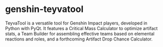 # genshin-teyvatool
TeyvaTool is a versatile tool for Genshin Impact players, developed in Python with PyQt. It features a Critical Mass Calculator to optimize artifact stats, a Team Builder for assembling effective teams based on elemental reactions and roles, and a forthcoming Artifact Drop Chance Calculator.
